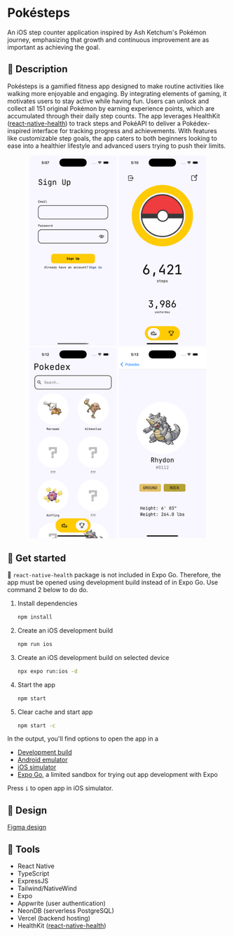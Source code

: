 # Pokésteps

An iOS step counter application inspired by Ash Ketchum's Pokémon journey, emphasizing that growth and continuous improvement are as important as achieving the goal.

## :memo: Description

Pokésteps is a gamified fitness app designed to make routine activities like walking more enjoyable and engaging. By integrating elements of gaming, it motivates users to stay active while having fun. Users can unlock and collect all 151 original Pokémon by earning experience points, which are accumulated through their daily step counts. The app leverages HealthKit ([react-native-health](https://github.com/agencyenterprise/react-native-health)) to track steps and PokéAPI to deliver a Pokédex-inspired interface for tracking progress and achievements. With features like customizable step goals, the app caters to both beginners looking to ease into a healthier lifestyle and advanced users trying to push their limits.

<p align="center">
   <img src="./assets/images/screenshots/sign-up.png" alt="pokemon details" width="200"/>
   <img src="./assets/images/screenshots/steps.png" alt="steps" width="200"/>
   <img src="./assets/images/screenshots/pokedex.png" alt="pokedex" width="200"/>
   <img src="./assets/images/screenshots/pokemon-details.png" alt="pokemon details" width="200"/>
</p>

## :electric_plug: Get started

🚨 `react-native-health` package is not included in Expo Go. Therefore, the app must be opened using development build instead of in Expo Go. Use command 2 below to do do.

1. Install dependencies

   ```bash
   npm install
   ```

2. Create an iOS development build

   ```bash
   npm run ios
   ```

3. Create an iOS development build on selected device

   ```bash
   npx expo run:ios -d
   ```

4. Start the app

   ```bash
   npm start
   ```

5. Clear cache and start app

   ```bash
   npm start -c
   ```

In the output, you'll find options to open the app in a

- [Development build](https://docs.expo.dev/develop/development-builds/introduction/)
- [Android emulator](https://docs.expo.dev/workflow/android-studio-emulator/)
- [iOS simulator](https://docs.expo.dev/workflow/ios-simulator/)
- [Expo Go](https://expo.dev/go), a limited sandbox for trying out app development with Expo

Press `i` to open app in iOS simulator.

## :art: Design

<a href="https://www.figma.com/design/NF4VFbFFlSgF2lKkHmrnIH/Pokesteps?node-id=0-1&t=ju9Lg8FPPWWy6UVS-1" target="_blank">Figma design</a>

## :toolbox: Tools

- React Native
- TypeScript
- ExpressJS
- Tailwind/NativeWind
- Expo
- Appwrite (user authentication)
- NeonDB (serverless PostgreSQL)
- Vercel (backend hosting)
- HealthKit ([react-native-health](https://github.com/agencyenterprise/react-native-health))
